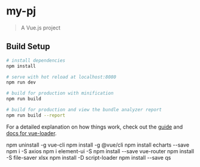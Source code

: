 # my-pj

> A Vue.js project

## Build Setup

``` bash
# install dependencies
npm install

# serve with hot reload at localhost:8080
npm run dev

# build for production with minification
npm run build

# build for production and view the bundle analyzer report
npm run build --report
```

For a detailed explanation on how things work, check out the [guide](http://vuejs-templates.github.io/webpack/) and [docs for vue-loader](http://vuejs.github.io/vue-loader).

npm uninstall -g vue-cli
npm install -g @vue/cli
npm install echarts --save
npm i -S axios
npm i element-ui -S
npm install --save vue-router
npm install -S file-saver xlsx
npm install -D script-loader
npm install --save qs